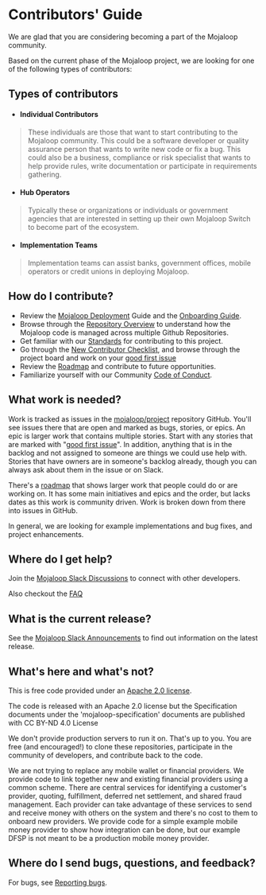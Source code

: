 # Contributors' Guide

We are glad that you are considering becoming a part of the Mojaloop community. 

Based on the current phase of the Mojaloop project, we are looking for one of the following types of contributors:

## Types of contributors
- #### Individual Contributors

> These individuals are those that want to start contributing to the Mojaloop community. This could be a software developer or quality assurance person that wants to write new code or fix a bug. This could also be a business, compliance or risk specialist that wants to help provide rules, write documentation or participate in requirements gathering.

- #### Hub Operators

> Typically these or organizations or individuals or government agencies that are interested in setting up their own Mojaloop Switch to become part of the ecosystem.

- #### Implementation Teams

> Implementation teams can assist banks, government offices, mobile operators or credit unions in deploying Mojaloop.


## How do I contribute?

* Review the [Mojaloop Deployment](https://docs.mojaloop.io/documentation/deployment-guide/) Guide and the [Onboarding Guide](https://github.com/mojaloop/mojaloop/blob/master/onboarding.md).
* Browse through the [Repository Overview](https://docs.mojaloop.io/documentation/repositories/) to understand how the Mojaloop code is managed across multiple Github Repositories.
* Get familiar with our [Standards](../standards/guide.md) for contributing to this project.
* Go through the [New Contributor Checklist](./new-contributor-checklist.md), and browse through the project board and work on your [good first issue](https://github.com/mojaloop/project/issues?q=is%3Aopen+is%3Aissue+label%3A%22good+first+issue%22)
* Review the [Roadmap](../mojaloop-roadmap.md) and contribute to future opportunities.
* Familiarize yourself with our Community [Code of Conduct](./code-of-conduct.md).

## What work is needed?

Work is tracked as issues in the [mojaloop/project](https://github.com/mojaloop/project) repository GitHub. You'll see issues there that are open and marked as bugs, stories, or epics. An epic is larger work that contains multiple stories. Start with any stories that are marked with "[good first issue](https://github.com/mojaloop/project/issues?q=is%3Aopen+is%3Aissue+label%3A%22good+first+issue%22)". In addition, anything that is in the backlog and not assigned to someone are things we could use help with. Stories that have owners are in someone's backlog already, though you can always ask about them in the issue or on Slack.

There's a [roadmap](../mojaloop-roadmap.md) that shows larger work that people could do or are working on. It has some main initiatives and epics and the order, but lacks dates as this work is community driven. Work is broken down from there into issues in GitHub.

In general, we are looking for example implementations and bug fixes, and project enhancements.

## Where do I get help?

Join the [Mojaloop Slack Discussions](https://mojaloop-slack.herokuapp.com/) to connect with other developers.

Also checkout the [FAQ](https://github.com/mojaloop/documentation/blob/master/contributors-guide/frequently-asked-questions.md)

## What is the current release?

See the [Mojaloop Slack Announcements](https://mojaloop.slack.com/messages/CG3MAJZ5J) to find out information on the latest release.

## What's here and what's not?

This is free code provided under an [Apache 2.0 license](https://github.com/mojaloop/mojaloop/blob/master/LICENSE.md).

The code is released with an Apache 2.0 license but the Specification documents under the 'mojaloop-specification' documents are published with CC BY-ND 4.0 License

We don't provide production servers to run it on. That's up to you. You are free \(and encouraged!\) to clone these repositories, participate in the community of developers, and contribute back to the code.

We are not trying to replace any mobile wallet or financial providers. We provide code to link together new and existing financial providers using a common scheme. There are central services for identifying a customer's provider, quoting, fulfillment, deferred net settlement, and shared fraud management. Each provider can take advantage of these services to send and receive money with others on the system and there's no cost to them to onboard new providers. We provide code for a simple example mobile money provider to show how integration can be done, but our example DFSP is not meant to be a production mobile money provider.

## Where do I send bugs, questions, and feedback?

For bugs, see [Reporting bugs](https://github.com/mojaloop/mojaloop/blob/master/contribute/Reporting-Bugs.md).